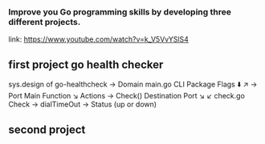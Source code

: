 ### Improve you Go programming skills by developing three different projects.

link: https://www.youtube.com/watch?v=k_V5VvYSlS4


## first project go health checker
sys.design of go-healthcheck
                                    -> Domain
main.go       CLI Package     Flags 
                   ⬇️       ↗       -> Port
             Main Function  ↘
                              Actions -> Check()
        Destination  Port
                ↘   ↙
check.go        Check -> dialTimeOut -> Status (up or down)

## second project